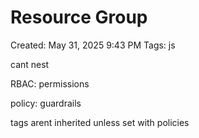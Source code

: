 # Resource Group

Created: May 31, 2025 9:43 PM
Tags: js

cant nest

RBAC: permissions

policy: guardrails

tags arent inherited unless set with policies